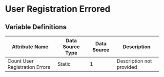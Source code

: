 # User Registration Errored

### 

## Variable Definitions

| Attribute Name|Data Source Type|Data Source|Description|
| --- | --- | --- | --- |
|Count User Registration Errors|Static|1|Description not provided|



